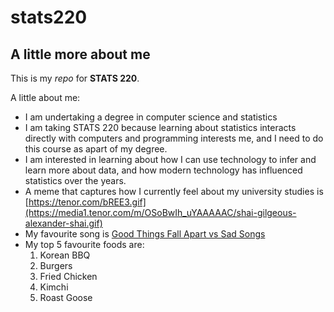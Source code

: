 # stats220

## A little more about me 

This is my *repo* for __STATS 220__. 

A little about me:

- I am undertaking a degree in computer science and statistics
- I am taking STATS 220 because learning about statistics interacts directly with computers and programming interests me, and I need to do this course as apart of my degree.
- I am interested in learning about how I can use technology to infer and learn more about data, and how modern technology has influenced statistics over the years. 
- A meme that captures how I currently feel about my university studies is 
  [https://tenor.com/bREE3.gif](https://media1.tenor.com/m/OSoBwIh_uYAAAAAC/shai-gilgeous-alexander-shai.gif)
- My favourite song is [Good Things Fall Apart vs Sad Songs](https://www.youtube.com/watch?v=uODuvT8m2-o)
- My top 5 favourite foods are:
  1. Korean BBQ
  2. Burgers
  3. Fried Chicken
  4. Kimchi
  5. Roast Goose
